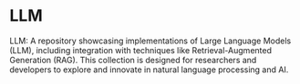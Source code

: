 # LLM
LLM: A repository showcasing implementations of Large Language Models (LLM), including integration with techniques like Retrieval-Augmented Generation (RAG). This collection is designed for researchers and developers to explore and innovate in natural language processing and AI.
